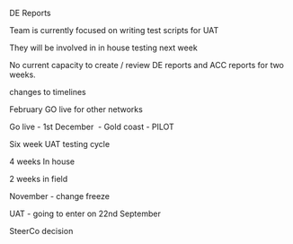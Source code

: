 DE Reports  
  
Team is currently focused on writing test scripts for UAT

They will be involved in in house testing next week

No current capacity to create / review DE reports and ACC reports for two weeks.

changes to timelines

February GO live for other networks

Go live - 1st December  - Gold coast - PILOT

Six week UAT testing cycle

4 weeks In house

2 weeks in field

November - change freeze

UAT - going to enter on 22nd September

SteerCo decision